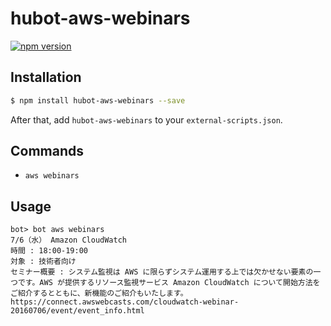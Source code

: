 # hubot-aws-webinars

[![npm version](https://badge.fury.io/js/hubot-aws-webinars.svg)](https://badge.fury.io/js/hubot-aws-webinars)

## Installation

```sh
$ npm install hubot-aws-webinars --save
```

After that, add `hubot-aws-webinars` to your `external-scripts.json`.

## Commands

* `aws webinars`

## Usage

```
bot> bot aws webinars
7/6（水） Amazon CloudWatch
時間 : 18:00-19:00
対象 : 技術者向け
セミナー概要 : システム監視は AWS に限らずシステム運用する上では欠かせない要素の一つです。AWS が提供するリソース監視サービス Amazon CloudWatch について開始方法をご紹介するとともに、新機能のご紹介もいたします。
https://connect.awswebcasts.com/cloudwatch-webinar-20160706/event/event_info.html
```
